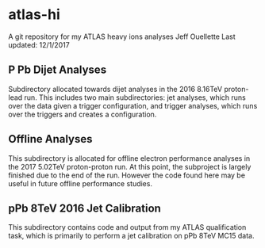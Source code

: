 # atlas-hi #
A git repository for my ATLAS heavy ions analyses
Jeff Ouellette
Last updated: 12/1/2017

## P Pb Dijet Analyses ##
Subdirectory allocated towards dijet analyses in the 2016 8.16TeV proton-lead run. This includes two main subdirectories: jet analyses, which runs over the data given a trigger configuration, and trigger analyses, which runs over the triggers and creates a configuration.

## Offline Analyses ##
This subdirectory is allocated for offline electron performance analyses in the 2017 5.02TeV proton-proton run. At this point, the subproject is largely finished due to the end of the run. However the code found here may be useful in future offline performance studies.

## pPb 8TeV 2016 Jet Calibration ##
This subdirectory contains code and output from my ATLAS qualification task, which is primarily to perform a jet calibration on pPb 8TeV MC15 data.


